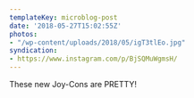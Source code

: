 ```yaml
---
templateKey: microblog-post
date: '2018-05-27T15:02:55Z'
photos:
- "/wp-content/uploads/2018/05/igT3tlEo.jpg"
syndication:
- https://www.instagram.com/p/BjSQMuWgmsH/
---
```


These new Joy-Cons are PRETTY!

